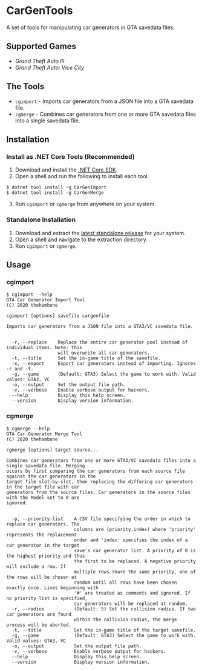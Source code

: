 # CarGenTools
A set of tools for manipulating car generators in GTA savedata files.

## Supported Games
* *Grand Theft Auto III*
* *Grand Theft Auto: Vice City*

## The Tools
* `cgimport` - Imports car generators from a JSON file into a GTA savedata file.
* `cgmerge` - Combines car generators from one or more GTA savedata files into a single savedata file.

## Installation
### Install as .NET Core Tools (Recommended)
1) Download and install the [.NET Core SDK](https://dotnet.microsoft.com/download/dotnet-core).
2) Open a shell and run the following to install each tool.
```
$ dotnet tool install -g CarGenImport
$ dotnet tool install -g CarGenMerge
```
3) Run `cgimport` or `cgmerge` from anywhere on your system.

### Standalone Installation
1) Download and extract the [latest standalone release](https://github.com/whampson/CarGenTools/releases)
for your system.
2) Open a shell and navigate to the extraction directory.
3) Run `cgimport` or `cgmerge`.

## Usage
### cgimport
```
$ cgimport --help
GTA Car Generator Import Tool
(C) 2020 thehambone

cgimport [options] savefile cargenfile

Imports car generators from a JSON file into a GTA3/VC savedata file.


  -r, --replace    Replace the entire car generator pool instead of individual items. Note: this
                   will overwrite all car generators.
  -t, --title      Set the in-game title of the savefile.
  -x, --export     Export car generators instead of importing. Ignores -r and -t.
  -g, --game       (Default: GTA3) Select the game to work with. Valid values: GTA3, VC
  -o, --output     Set the output file path.
  -v, --verbose    Enable verbose output for hackers.
  --help           Display this help screen.
  --version        Display version information.
```

### cgmerge
```
$ cgmerge --help
GTA Car Generator Merge Tool
(C) 2020 thehambone

cgmerge [options] target source...

Combines car generators from one or more GTA3/VC savedata files into a single savedata file. Merging
occurs by first comparing the car generators from each source file against the car generators in the
target file slot-by-slot, then replacing the differing car generators in the target file with car
generators from the source files. Car generators in the source files with the Model set to 0 are
ignored.


  -p, --priority-list    A CSV file specifying the order in which to replace car generators. The
                         columns are (priority,index) where 'priority' represents the replacement
                         order and 'index' specifies the index of a car generator in the target
                         save's car generator list. A priority of 0 is the highest priority and thus
                         the first to be replaced. A negative priority will exclude a row. If
                         multiple rows share the same priority, one of the rows will be chosen at
                         random until all rows have been chosen exactly once. Lines beginning with
                         '#' are treated as comments and ignored. If no priority list is specified,
                         car generators will be replaced at random.
  -r, --radius           (Default: 5) Set the collision radius. If two car generators are found
                         within the collision radius, the merge process will be aborted.
  -t, --title            Set the in-game title of the target savefile.
  -g, --game             (Default: GTA3) Select the game to work with. Valid values: GTA3, VC
  -o, --output           Set the output file path.
  -v, --verbose          Enable verbose output for hackers.
  --help                 Display this help screen.
  --version              Display version information.
```
